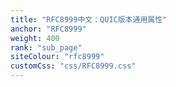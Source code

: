 ```yaml
---
title: "RFC8999中文：QUIC版本通用属性"
anchor: "RFC8999"
weight: 400
rank: "sub_page"
siteColour: "rfc8999"
customCss: "css/RFC8999.css"
---
```

